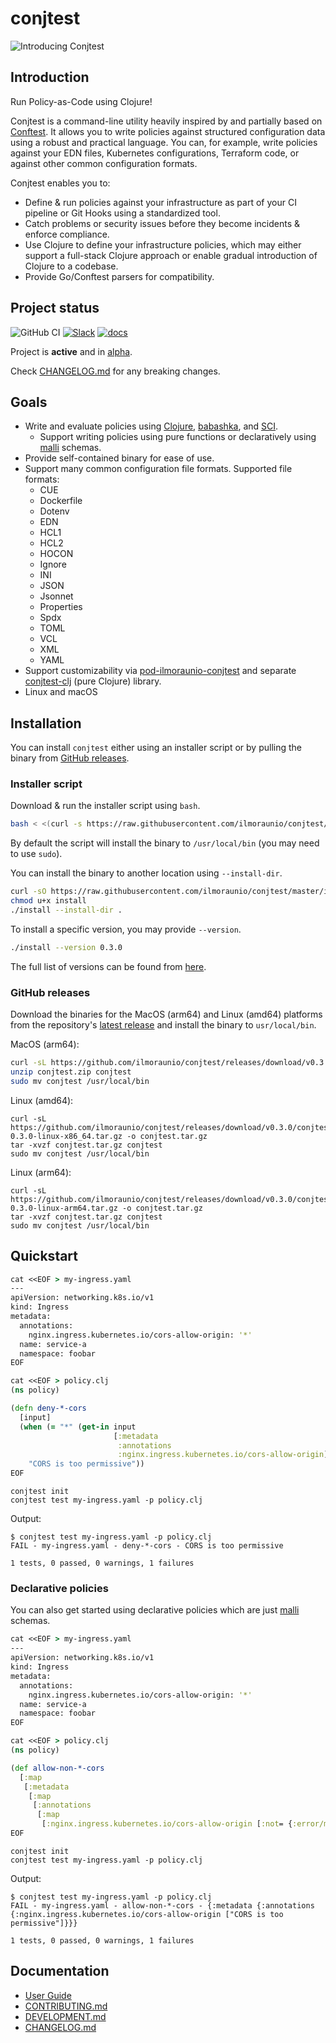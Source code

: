 # conjtest

![Introducing Conjtest](https://ilmo.me/img/conjtest-hello-world.gif)

## Introduction

Run Policy-as-Code using Clojure!

Conjtest is a command-line utility heavily inspired by and partially based on
[Conftest](https://www.conftest.dev/). It allows you to write policies against
structured configuration data using a robust and practical language. You can,
for example, write policies against your EDN files, Kubernetes configurations,
Terraform code, or against other common configuration formats.

Conjtest enables you to:

- Define & run policies against your infrastructure as part of your CI pipeline
  or Git Hooks using a standardized tool.
- Catch problems or security issues before they become incidents & enforce
  compliance.
- Use Clojure to define your infrastructure policies, which may either support
  a full-stack Clojure approach or enable gradual introduction of Clojure to a
  codebase.
- Provide Go/Conftest parsers for compatibility.

## Project status

![GitHub CI](https://github.com/ilmoraunio/conjtest/actions/workflows/build-and-release.yml/badge.svg)
[![Slack](https://img.shields.io/badge/slack-conjtest-orange.svg?logo=slack)](https://clojurians.slack.com/app_redirect?channel=conjtest)
[![docs](https://img.shields.io/badge/conjtest-docs-blue)](https://user-guide.conjtest.org/)

Project is **active** and in
[alpha](https://kotlinlang.org/docs/components-stability.html#stability-levels-explained).

Check [CHANGELOG.md](CHANGELOG.md) for any breaking changes.

## Goals

- Write and evaluate policies using [Clojure](https://clojure.org/),
  [babashka](https://github.com/babashka/babashka), and
  [SCI](https://github.com/babashka/sci).
  - Support writing policies using pure functions or declaratively using
    [malli](https://github.com/metosin/malli) schemas.
- Provide self-contained binary for ease of use.
- Support many common configuration file formats. Supported file formats:
  - CUE
  - Dockerfile
  - Dotenv
  - EDN
  - HCL1
  - HCL2
  - HOCON
  - Ignore
  - INI
  - JSON
  - Jsonnet
  - Properties
  - Spdx
  - TOML
  - VCL
  - XML
  - YAML
- Support customizability via
  [pod-ilmoraunio-conjtest](https://github.com/ilmoraunio/pod-ilmoraunio-conjtest)
  and separate [conjtest-clj](https://github.com/ilmoraunio/conjtest-clj) (pure
  Clojure) library.
- Linux and macOS

## Installation

You can install `conjtest` either using an installer script or by pulling the
binary from [GitHub releases](https://github.com/ilmoraunio/conjtest/releases).

### Installer script

Download & run the installer script using `bash`.

```bash
bash < <(curl -s https://raw.githubusercontent.com/ilmoraunio/conjtest/master/install)
```

By default the script will install the binary to `/usr/local/bin` (you may need
to use `sudo`).

You can install the binary to another location using `--install-dir`.

```bash
curl -sO https://raw.githubusercontent.com/ilmoraunio/conjtest/master/install
chmod u+x install
./install --install-dir .
```

To install a specific version, you may provide `--version`.

```bash
./install --version 0.3.0
```

The full list of versions can be found from
[here](https://github.com/ilmoraunio/conjtest/tags).

### GitHub releases

Download the binaries for the MacOS (arm64) and Linux (amd64) platforms from
the repository's [latest
release](https://github.com/ilmoraunio/conjtest/releases) and install the
binary to `usr/local/bin`.

MacOS (arm64):

```bash
curl -sL https://github.com/ilmoraunio/conjtest/releases/download/v0.3.0/conjtest-0.3.0-macos-arm64.zip -o conjtest.zip
unzip conjtest.zip conjtest
sudo mv conjtest /usr/local/bin
```

Linux (amd64):

```
curl -sL https://github.com/ilmoraunio/conjtest/releases/download/v0.3.0/conjtest-0.3.0-linux-x86_64.tar.gz -o conjtest.tar.gz
tar -xvzf conjtest.tar.gz conjtest
sudo mv conjtest /usr/local/bin
```

Linux (arm64):

```
curl -sL https://github.com/ilmoraunio/conjtest/releases/download/v0.3.0/conjtest-0.3.0-linux-arm64.tar.gz -o conjtest.tar.gz
tar -xvzf conjtest.tar.gz conjtest
sudo mv conjtest /usr/local/bin
```
## Quickstart

```clojure
cat <<EOF > my-ingress.yaml
---
apiVersion: networking.k8s.io/v1
kind: Ingress
metadata:
  annotations:
    nginx.ingress.kubernetes.io/cors-allow-origin: '*'
  name: service-a
  namespace: foobar
EOF

cat <<EOF > policy.clj
(ns policy)

(defn deny-*-cors
  [input]
  (when (= "*" (get-in input
                       [:metadata
                        :annotations
                        :nginx.ingress.kubernetes.io/cors-allow-origin]))
    "CORS is too permissive"))
EOF
```

```
conjtest init
conjtest test my-ingress.yaml -p policy.clj
```

Output:

```
$ conjtest test my-ingress.yaml -p policy.clj
FAIL - my-ingress.yaml - deny-*-cors - CORS is too permissive

1 tests, 0 passed, 0 warnings, 1 failures
```

### Declarative policies

You can also get started using declarative policies which are just
[malli](https://github.com/metosin/malli) schemas.

```clojure
cat <<EOF > my-ingress.yaml
---
apiVersion: networking.k8s.io/v1
kind: Ingress
metadata:
  annotations:
    nginx.ingress.kubernetes.io/cors-allow-origin: '*'
  name: service-a
  namespace: foobar
EOF

cat <<EOF > policy.clj
(ns policy)

(def allow-non-*-cors
  [:map
   [:metadata
    [:map
     [:annotations
      [:map
       [:nginx.ingress.kubernetes.io/cors-allow-origin [:not= {:error/message "CORS is too permissive"} "*"]]]]]]])
EOF
```

```
conjtest init
conjtest test my-ingress.yaml -p policy.clj
```

Output:

```
$ conjtest test my-ingress.yaml -p policy.clj
FAIL - my-ingress.yaml - allow-non-*-cors - {:metadata {:annotations {:nginx.ingress.kubernetes.io/cors-allow-origin ["CORS is too permissive"]}}}

1 tests, 0 passed, 0 warnings, 1 failures
```

## Documentation

- [User Guide](https://user-guide.conjtest.org)
- [CONTRIBUTING.md](CONTRIBUTING.md)
- [DEVELOPMENT.md](DEVELOPMENT.md)
- [CHANGELOG.md](CHANGELOG.md)
